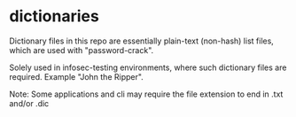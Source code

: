 # dictionaries

Dictionary files in this repo are essentially plain-text (non-hash) list files, which are used with "password-crack".

Solely used in infosec-testing environments, where such dictionary files are required. Example "John the Ripper".

Note: Some applications and cli may require the file extension to end in .txt and/or .dic

